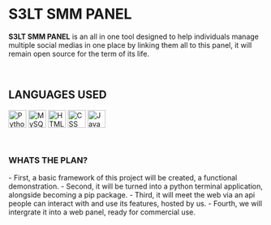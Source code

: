 <h1 align="left"> S3LT SMM PANEL</h1>

<!--
**S3LTDEV/S3LT-SMM-PANEL**

-->


**S3LT SMM PANEL** is an all in one tool designed to help individuals manage multiple social medias in one place by linking them all to this panel, it will remain open source for the term of its life.

<br>

<h2 align="left"> LANGUAGES USED</h1>
<p align="left">
	<img align="center" alt="Python" width="35px" src="https://cdn.jsdelivr.net/npm/programming-languages-logos/src/python/python.png"/>
	<img align="center" alt="MySQL" width="35" src="https://img.icons8.com/color/48/000000/mysql.png"/>
	<img align="center" alt="HTML" width="35" src="https://img.icons8.com/color/48/000000/html-5--v1.png"/>
	<img align="center" alt="CSS" width="35" src="https://img.icons8.com/color/48/000000/css3.png"/>
 	<img align="center" alt="JavaScript" width="35px" src="https://cdn.jsdelivr.net/npm/programming-languages-logos/src/javascript/javascript.png"/>
	
</p>

<br>

<h3 align="left">WHATS THE PLAN?</h3>
</html>
- First, a basic framework of this project will be created, a functional demonstration. 
- Second, it will be turned into a python terminal application, alongside becoming a pip package. 
- Third, it will meet the web via an api people can interact with and use its features, hosted by us.
- Fourth, we will intergrate it into a web panel, ready for commercial use.
